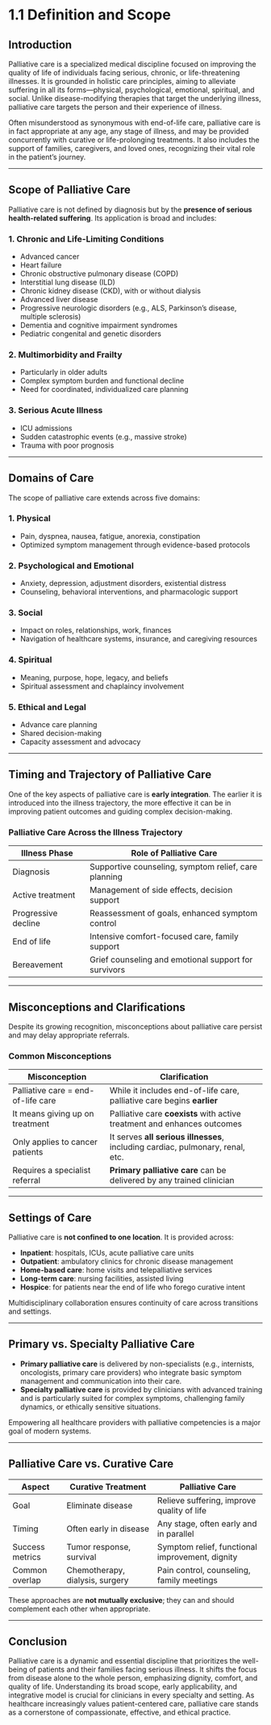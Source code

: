 # 1.1 Definition and Scope

## Introduction

Palliative care is a specialized medical discipline focused on improving the quality of life of individuals facing serious, chronic, or life-threatening illnesses. It is grounded in holistic care principles, aiming to alleviate suffering in all its forms—physical, psychological, emotional, spiritual, and social. Unlike disease-modifying therapies that target the underlying illness, palliative care targets the person and their experience of illness.

Often misunderstood as synonymous with end-of-life care, palliative care is in fact appropriate at any age, any stage of illness, and may be provided concurrently with curative or life-prolonging treatments. It also includes the support of families, caregivers, and loved ones, recognizing their vital role in the patient’s journey.

---

## Scope of Palliative Care

Palliative care is not defined by diagnosis but by the **presence of serious health-related suffering**. Its application is broad and includes:

### 1. **Chronic and Life-Limiting Conditions**
- Advanced cancer
- Heart failure
- Chronic obstructive pulmonary disease (COPD)
- Interstitial lung disease (ILD)
- Chronic kidney disease (CKD), with or without dialysis
- Advanced liver disease
- Progressive neurologic disorders (e.g., ALS, Parkinson’s disease, multiple sclerosis)
- Dementia and cognitive impairment syndromes
- Pediatric congenital and genetic disorders

### 2. **Multimorbidity and Frailty**
- Particularly in older adults
- Complex symptom burden and functional decline
- Need for coordinated, individualized care planning

### 3. **Serious Acute Illness**
- ICU admissions
- Sudden catastrophic events (e.g., massive stroke)
- Trauma with poor prognosis

---

## Domains of Care

The scope of palliative care extends across five domains:

### 1. **Physical**
- Pain, dyspnea, nausea, fatigue, anorexia, constipation
- Optimized symptom management through evidence-based protocols

### 2. **Psychological and Emotional**
- Anxiety, depression, adjustment disorders, existential distress
- Counseling, behavioral interventions, and pharmacologic support

### 3. **Social**
- Impact on roles, relationships, work, finances
- Navigation of healthcare systems, insurance, and caregiving resources

### 4. **Spiritual**
- Meaning, purpose, hope, legacy, and beliefs
- Spiritual assessment and chaplaincy involvement

### 5. **Ethical and Legal**
- Advance care planning
- Shared decision-making
- Capacity assessment and advocacy

---

## Timing and Trajectory of Palliative Care

One of the key aspects of palliative care is **early integration**. The earlier it is introduced into the illness trajectory, the more effective it can be in improving patient outcomes and guiding complex decision-making.

### Palliative Care Across the Illness Trajectory

| Illness Phase           | Role of Palliative Care                                  |
|-------------------------|----------------------------------------------------------|
| Diagnosis               | Supportive counseling, symptom relief, care planning     |
| Active treatment        | Management of side effects, decision support             |
| Progressive decline     | Reassessment of goals, enhanced symptom control          |
| End of life             | Intensive comfort-focused care, family support           |
| Bereavement             | Grief counseling and emotional support for survivors     |

---

## Misconceptions and Clarifications

Despite its growing recognition, misconceptions about palliative care persist and may delay appropriate referrals.

### Common Misconceptions

| Misconception                          | Clarification                                                                 |
|----------------------------------------|-------------------------------------------------------------------------------|
| Palliative care = end-of-life care     | While it includes end-of-life care, palliative care begins **earlier**       |
| It means giving up on treatment        | Palliative care **coexists** with active treatment and enhances outcomes     |
| Only applies to cancer patients        | It serves **all serious illnesses**, including cardiac, pulmonary, renal, etc. |
| Requires a specialist referral         | **Primary palliative care** can be delivered by any trained clinician         |

---

## Settings of Care

Palliative care is **not confined to one location**. It is provided across:

- **Inpatient**: hospitals, ICUs, acute palliative care units
- **Outpatient**: ambulatory clinics for chronic disease management
- **Home-based care**: home visits and telepalliative services
- **Long-term care**: nursing facilities, assisted living
- **Hospice**: for patients near the end of life who forego curative intent

Multidisciplinary collaboration ensures continuity of care across transitions and settings.

---

## Primary vs. Specialty Palliative Care

- **Primary palliative care** is delivered by non-specialists (e.g., internists, oncologists, primary care providers) who integrate basic symptom management and communication into their care.
- **Specialty palliative care** is provided by clinicians with advanced training and is particularly suited for complex symptoms, challenging family dynamics, or ethically sensitive situations.

Empowering all healthcare providers with palliative competencies is a major goal of modern systems.

---

## Palliative Care vs. Curative Care

| Aspect                  | Curative Treatment                 | Palliative Care                                 |
|-------------------------|------------------------------------|-------------------------------------------------|
| Goal                    | Eliminate disease                  | Relieve suffering, improve quality of life      |
| Timing                  | Often early in disease             | Any stage, often early and in parallel          |
| Success metrics         | Tumor response, survival           | Symptom relief, functional improvement, dignity |
| Common overlap          | Chemotherapy, dialysis, surgery    | Pain control, counseling, family meetings       |

These approaches are **not mutually exclusive**; they can and should complement each other when appropriate.

---

## Conclusion

Palliative care is a dynamic and essential discipline that prioritizes the well-being of patients and their families facing serious illness. It shifts the focus from disease alone to the whole person, emphasizing dignity, comfort, and quality of life. Understanding its broad scope, early applicability, and integrative model is crucial for clinicians in every specialty and setting. As healthcare increasingly values patient-centered care, palliative care stands as a cornerstone of compassionate, effective, and ethical practice.
